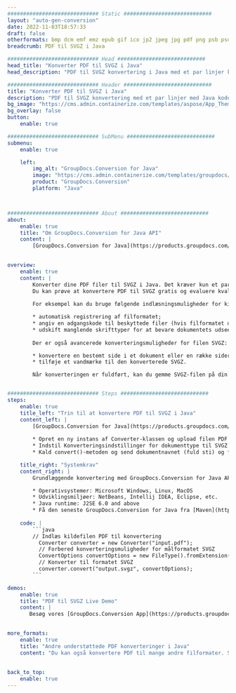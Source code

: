 ```yaml
---
############################# Static ############################
layout: "auto-gen-conversion"
date: 2022-11-03T18:57:33
draft: false
otherformats: bmp dcm emf emz epub gif ico jp2 jpeg jpg pdf png psb psd svg svgz tex tga tif tiff webp wmf wmz xps
breadcrumb: PDF til SVGZ i Java

############################# Head ############################
head_title: "Konverter PDF til SVGZ i Java"
head_description: "PDF til SVGZ konvertering i Java med et par linjer kode. Konverter over 160 filformater ved hjælp af GroupDocs dokumentkonverterings-API for Java"

############################# Header ############################
title: "Konverter PDF til SVGZ i Java"
description: "PDF til SVGZ konvertering med et par linjer med Java kode"
bg_image: "https://cms.admin.containerize.com/templates/aspose/App_Themes/V3/images/bg/header1.png"
bg_overlay: false
button:
    enable: true

############################# SubMenu ############################
submenu:
    enable: true

    left:
        img_alt: "GroupDocs.Conversion for Java"
        image: "https://cms.admin.containerize.com/templates/groupdocs/images/product-logos/90x90-noborder/groupdocs-conversion-java.png"
        product: "GroupDocs.Conversion"
        platform: "Java"



############################# About ############################
about:
    enable: true
    title: "Om GroupDocs.Conversion for Java API"
    content: |
        [GroupDocs.Conversion for Java](https://products.groupdocs.com/conversion/java/) er en avanceret filformatkonverterings-API til konvertering mellem populære billed- og dokumentformater såsom Microsoft Office, OpenDocument, PDF, HTML, e-mail, CAD. og meget mere med blot et par linjer kode. Den native API registrerer automatisk formaterne af de originale dokumenter og tilbyder mange muligheder for at tilpasse de konverterede dokumenter. Sammen med funktionen til at udtrække information fra et dokument, understøtter den også caching af konverteringsresultaterne til den lokale disk som standard. Enhver form for cachelagring kan dog understøttes ved at implementere de passende grænseflader - Amazon S3, Dropbox, Google Drive, Windows Azure, Reddis eller andre.
    

overview:
    enable: true
    content: |
        Konverter dine PDF filer til SVGZ i Java. Det kræver kun et par linjer med Java kode på enhver platform efter eget valg, såsom Windows, Linux, macOS.
        Du kan prøve at konvertere PDF til SVGZ gratis og evaluere kvaliteten af ​​konverteringsresultaterne. Sammen med simple filkonverteringsscripts kan du prøve mere sofistikerede muligheder for at indlæse PDF-kildefilen og gemme SVGZ-outputtet. 
        
        For eksempel kan du bruge følgende indlæsningsmuligheder for kilden PDF:

        * automatisk registrering af filformatet;
        * angiv en adgangskode til beskyttede filer (hvis filformatet understøtter det);
        * udskift manglende skrifttyper for at bevare dokumentets udseende.
        
        Der er også avancerede konverteringsmuligheder for filen SVGZ:

        * konvertere en bestemt side i et dokument eller en række sider;
        * tilføje et vandmærke til den konverterede SVGZ.

        Når konverteringen er fuldført, kan du gemme SVGZ-filen på din lokale filsti eller på et tredjepartslager såsom FTP, Amazon S3, Google Drive, Dropbox osv. Bemærk venligst - for at konvertere PDF til SVGZ, behøver du ikke installere yderligere software, såsom MS Office, Open Office, Adobe Acrobat Reader osv.


############################# Steps ############################
steps:
    enable: true
    title_left: "Trin til at konvertere PDF til SVGZ i Java"
    content_left: |
        [GroupDocs.Conversion for Java](https://products.groupdocs.com/conversion/java/) giver udviklere mulighed for nemt at konvertere PDF fil til SVGZ med et par linjer kode.
        
        * Opret en ny instans af Converter-klassen og upload filen PDF med den fulde sti
        * Indstil Konverteringsindstillinger for dokumenttype til SVGZ
        * Kald convert()-metoden og send dokumentnavnet (fuld sti) og formatet (SVGZ) som en parameter

    title_right: "Systemkrav"
    content_right: |
        Grundlæggende konvertering med GroupDocs.Conversion for Java API kan udføres med blot et par linjer kode. Vores API'er understøttes på alle større platforme og operativsystemer. Før du udfører koden nedenfor, skal du sørge for, at du har følgende forudsætninger installeret på dit system.

        * Operativsystemer: Microsoft Windows, Linux, MacOS
        * Udviklingsmiljøer: NetBeans, Intellij IDEA, Eclipse, etc.
        * Java runtime: J2SE 6.0 and above
        * Få den seneste GroupDocs.Conversion for Java fra [Maven](https://repository.groupdocs.com/webapp/#/artifacts/browse/tree/General/repo/com/groupdocs/groupdocs-conversion)
         
    code: |
        ```java    
        // Indlæs kildefilen PDF til konvertering
          Converter converter = new Converter("input.pdf");
          // Forbered konverteringsmuligheder for målformatet SVGZ
          ConvertOptions convertOptions = new FileType().fromExtension("svgz").getConvertOptions();
          // Konverter til formatet SVGZ
          converter.convert("output.svgz", convertOptions);
        ```

demos:
    enable: true
    title: "PDF til SVGZ Live Demo"
    content: |
       Besøg vores [GroupDocs.Conversion App](https://products.groupdocs.app/conversion/family) websted, og prøv PDF til SVGZ konvertering nu. Den gratis demo har følgende fordele
          

more_formats:
    enable: true
    title: "Andre understøttede PDF konverteringer i Java"
    content: "Du kan også konvertere PDF til mange andre filformater. Se venligst listen nedenfor."
       
       
back_to_top:
    enable: true
---
```

